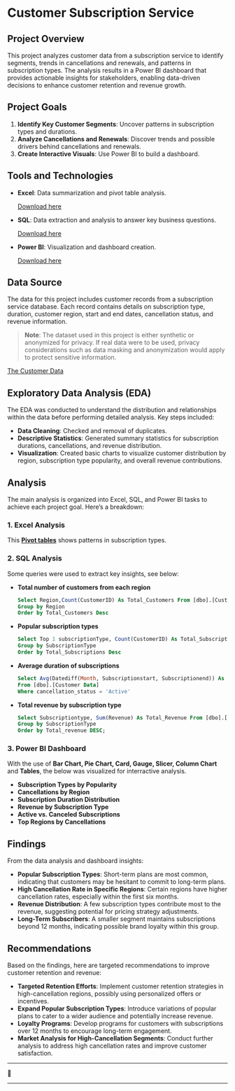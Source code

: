 # Customer Subscription Service

## Project Overview

This project analyzes customer data from a subscription service to identify segments, trends in cancellations and renewals, and patterns in subscription types. The analysis results in a Power BI dashboard that provides actionable insights for stakeholders, enabling data-driven decisions to enhance customer retention and revenue growth.

## Project Goals

1. **Identify Key Customer Segments**: Uncover patterns in subscription types and durations.
2. **Analyze Cancellations and Renewals**: Discover trends and possible drivers behind cancellations and renewals.
3. **Create Interactive Visuals**: Use Power BI to build a dashboard.

## Tools and Technologies

- **Excel**: Data summarization and pivot table analysis.

  [Download here](https://microsoft-excel-2016.en.download.it/#google_vignette)

- **SQL**: Data extraction and analysis to answer key business questions.

  [Download here](https://www.microsoft.com/en-us/sql-server/sql-server-downloads)

- **Power BI**: Visualization and dashboard creation.

  [Download here](https://www.microsoft.com/en-us/download/details.aspx?id=58494)

## Data Source

The data for this project includes customer records from a subscription service database. Each record contains details on subscription type, duration, customer region, start and end dates, cancellation status, and revenue information.

> **Note**: The dataset used in this project is either synthetic or anonymized for privacy. If real data were to be used, privacy considerations such as data masking and anonymization would apply to protect sensitive information.

[The Customer Data](https://github.com/A-Odunayo/Analysis-for-Subscription-Service/blob/main/Customer%20Subscription%20Data.csv)

## Exploratory Data Analysis (EDA)

The EDA was conducted to understand the distribution and relationships within the data before performing detailed analysis. Key steps included:

- **Data Cleaning**: Checked and removal of duplicates.
- **Descriptive Statistics**: Generated summary statistics for subscription durations, cancellations, and revenue distribution.
- **Visualization**: Created basic charts to visualize customer distribution by region, subscription type popularity, and overall revenue contributions.

## Analysis

The main analysis is organized into Excel, SQL, and Power BI tasks to achieve each project goal. Here’s a breakdown:

### 1. Excel Analysis

This [**Pivot tables**](https://github.com/A-Odunayo/Analysis-for-Subscription-Service/blob/main/Pivot%20table.PNG) shows patterns in subscription types.

### 2. SQL Analysis

Some queries were used to extract key insights, see below:

- **Total number of customers from each region**
  ```SQL
  Select Region,Count(CustomerID) As Total_Customers From [dbo].[Customer Data]
  Group by Region
  Order by Total_Customers Desc

- **Popular subscription types**
  ```SQL
  Select Top 1 subscriptionType, Count(CustomerID) As Total_Subscriptions From [dbo].[Customer Data]
  Group by SubscriptionType
  Order by Total_Subscriptions Desc

- **Average duration of subscriptions**
  ```SQL
  Select Avg(Datediff(Month, Subscriptionstart, Subscriptionend)) As Average_Duration
  From [dbo].[Customer Data]
  Where cancellation_status = 'Active'
  
- **Total revenue by subscription type**
  ```SQL
  Select Subscriptiontype, Sum(Revenue) As Total_Revenue From [dbo].[Customer Data]
  Group by SubscriptionType
  Order by Total_revenue DESC;

### 3. Power BI Dashboard

With the use of **Bar Chart, Pie Chart, Card, Gauge, Slicer, Column Chart** and **Tables**, the below was visualized for interractive analysis.

- **Subscription Types by Popularity**
- **Cancellations by Region**
- **Subscription Duration Distribution**
- **Revenue by Subscription Type**
- **Active vs. Canceled Subscriptions**
- **Top Regions by Cancellations**

## Findings

From the data analysis and dashboard insights:

- **Popular Subscription Types**: Short-term plans are most common, indicating that customers may be hesitant to commit to long-term plans.
- **High Cancellation Rate in Specific Regions**: Certain regions have higher cancellation rates, especially within the first six months.
- **Revenue Distribution**: A few subscription types contribute most to the revenue, suggesting potential for pricing strategy adjustments.
- **Long-Term Subscribers**: A smaller segment maintains subscriptions beyond 12 months, indicating possible brand loyalty within this group.

## Recommendations

Based on the findings, here are targeted recommendations to improve customer retention and revenue:

- **Targeted Retention Efforts**: Implement customer retention strategies in high-cancellation regions, possibly using personalized offers or incentives.
- **Expand Popular Subscription Types**: Introduce variations of popular plans to cater to a wider audience and potentially increase revenue.
- **Loyalty Programs**: Develop programs for customers with subscriptions over 12 months to encourage long-term engagement.
- **Market Analysis for High-Cancellation Segments**: Conduct further analysis to address high cancellation rates and improve customer satisfaction.

---

🙂

---


